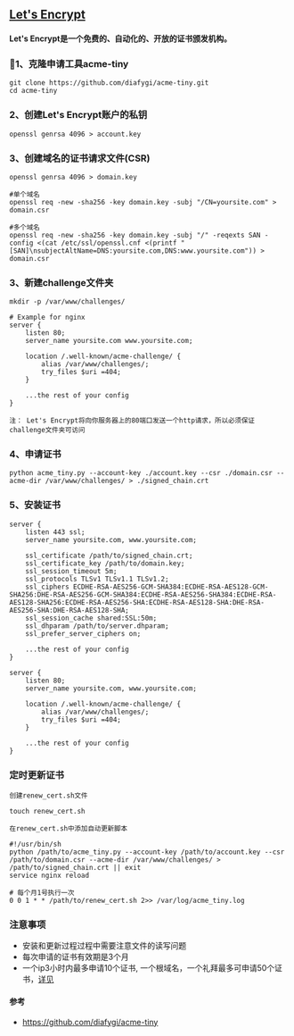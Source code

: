 ## [Let's Encrypt](https://letsencrypt.org/)

#### Let's Encrypt是一个免费的、自动化的、开放的证书颁发机构。

### 1、克隆申请工具acme-tiny

```shell
git clone https://github.com/diafygi/acme-tiny.git
cd acme-tiny
```

### 2、创建Let's Encrypt账户的私钥

```shell
openssl genrsa 4096 > account.key
```

### 3、创建域名的证书请求文件(CSR)

```shell
openssl genrsa 4096 > domain.key

#单个域名
openssl req -new -sha256 -key domain.key -subj "/CN=yoursite.com" > domain.csr

#多个域名
openssl req -new -sha256 -key domain.key -subj "/" -reqexts SAN -config <(cat /etc/ssl/openssl.cnf <(printf "[SAN]\nsubjectAltName=DNS:yoursite.com,DNS:www.yoursite.com")) > domain.csr
```

### 3、新建challenge文件夹

```shell
mkdir -p /var/www/challenges/
```

```nginx
# Example for nginx
server {
    listen 80;
    server_name yoursite.com www.yoursite.com;

    location /.well-known/acme-challenge/ {
        alias /var/www/challenges/;
        try_files $uri =404;
    }

    ...the rest of your config
}
```
`注： Let's Encrypt将向你服务器上的80端口发送一个http请求，所以必须保证challenge文件夹可访问`

### 4、申请证书

```shell
python acme_tiny.py --account-key ./account.key --csr ./domain.csr --acme-dir /var/www/challenges/ > ./signed_chain.crt
```

### 5、安装证书

```nginx
server {
    listen 443 ssl;
    server_name yoursite.com, www.yoursite.com;

    ssl_certificate /path/to/signed_chain.crt;
    ssl_certificate_key /path/to/domain.key;
    ssl_session_timeout 5m;
    ssl_protocols TLSv1 TLSv1.1 TLSv1.2;
    ssl_ciphers ECDHE-RSA-AES256-GCM-SHA384:ECDHE-RSA-AES128-GCM-SHA256:DHE-RSA-AES256-GCM-SHA384:ECDHE-RSA-AES256-SHA384:ECDHE-RSA-AES128-SHA256:ECDHE-RSA-AES256-SHA:ECDHE-RSA-AES128-SHA:DHE-RSA-AES256-SHA:DHE-RSA-AES128-SHA;
    ssl_session_cache shared:SSL:50m;
    ssl_dhparam /path/to/server.dhparam;
    ssl_prefer_server_ciphers on;

    ...the rest of your config
}

server {
    listen 80;
    server_name yoursite.com, www.yoursite.com;

    location /.well-known/acme-challenge/ {
        alias /var/www/challenges/;
        try_files $uri =404;
    }

    ...the rest of your config
}
```

### 定时更新证书

`创建renew_cert.sh文件`

```shell
touch renew_cert.sh
```

`在renew_cert.sh中添加自动更新脚本`

```shell
#!/usr/bin/sh
python /path/to/acme_tiny.py --account-key /path/to/account.key --csr /path/to/domain.csr --acme-dir /var/www/challenges/ > /path/to/signed_chain.crt || exit
service nginx reload
```

```shell
# 每个月1号执行一次
0 0 1 * * /path/to/renew_cert.sh 2>> /var/log/acme_tiny.log
```

### 注意事项

- 安装和更新过程过程中需要注意文件的读写问题
- 每次申请的证书有效期是3个月
- 一个ip3小时内最多申请10个证书, 一个根域名，一个礼拜最多可申请50个证书，[详见](https://letsencrypt.org/docs/rate-limits/)

#### 参考

- https://github.com/diafygi/acme-tiny